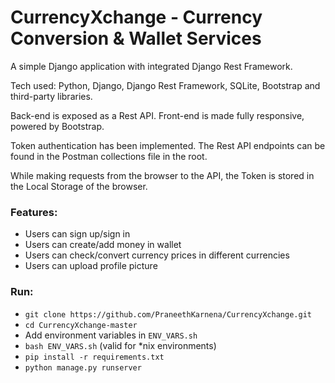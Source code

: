# CurrencyXchange - Currency Conversion & Wallet Services

A simple Django application with integrated Django Rest Framework.

Tech used: Python, Django, Django Rest Framework, SQLite, Bootstrap and third-party libraries.

Back-end is exposed as a Rest API. Front-end is made fully responsive, powered by Bootstrap. 

Token authentication has been implemented. The Rest API endpoints can be found in the Postman collections file in the root. 

While making requests from the browser to the API, the Token is stored in the Local Storage of the browser.

### Features:

*   Users can sign up/sign in
*   Users can create/add money in wallet
*   Users can check/convert currency prices in different currencies
*   Users can upload profile picture

### Run:

*   `git clone https://github.com/PraneethKarnena/CurrencyXchange.git`
*   `cd CurrencyXchange-master`
*   Add environment variables in `ENV_VARS.sh`
*   `bash ENV_VARS.sh` (valid for *nix environments)
*   `pip install -r requirements.txt`
*   `python manage.py runserver`
